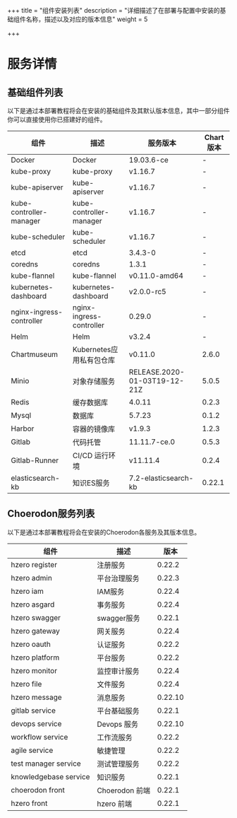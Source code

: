 +++
title = "组件安装列表"
description = "详细描述了在部署与配置中安装的基础组件名称，描述以及对应的版本信息"
weight = 5

+++

# 服务详情

## 基础组件列表

以下是通过本部署教程将会在安装的基础组件及其默认版本信息，其中一部分组件你可以直接使用你已搭建好的组件。

| 组件                     | 描述                     | 服务版本                     | Chart版本 |
| ------------------------ | ------------------------ | ---------------------------- | --------- |
| Docker                   | Docker                   | 19.03.6-ce                   | -         |
| kube-proxy               | kube-proxy               | v1.16.7                      | -         |
| kube-apiserver           | kube-apiserver           | v1.16.7                      | -         |
| kube-controller-manager  | kube-controller-manager  | v1.16.7                      | -         |
| kube-scheduler           | kube-scheduler           | v1.16.7                      | -         |
| etcd                     | etcd                     | 3.4.3-0                      | -         |
| coredns                  | coredns                  | 1.3.1                        | -         |
| kube-flannel             | kube-flannel             | v0.11.0-amd64                | -         |
| kubernetes-dashboard     | kubernetes-dashboard     | v2.0.0-rc5                   | -         |
| nginx-ingress-controller | nginx-ingress-controller | 0.29.0                       | -         |
| Helm                     | Helm                     | v3.2.4                       | -         |
| Chartmuseum              | Kubernetes应用私有包仓库  | v0.11.0                      | 2.6.0     |
| Minio                    | 对象存储服务              | RELEASE.2020-01-03T19-12-21Z | 5.0.5     |
| Redis                    | 缓存数据库                | 4.0.11                       | 0.2.3     |
| Mysql                    | 数据库                   | 5.7.23                       | 0.1.2     |
| Harbor                   | 容器的镜像库              | v1.9.3                      | 1.2.3     |
| Gitlab                   | 代码托管                 | 11.11.7-ce.0                 | 0.5.3     |
| Gitlab-Runner            | CI/CD 运行环境           | v11.11.4                     | 0.2.4     |
| elasticsearch-kb         | 知识ES服务               | 7.2-elasticsearch-kb         | 0.22.1    |

## Choerodon服务列表

以下是通过本部署教程将会在安装的Choerodon各服务及其版本信息。

| 组件                  | 描述           | 版本   |
| --------------------- | -------------- | ------ |
| hzero register        | 注册服务       | 0.22.2 |
| hzero admin           | 平台治理服务    | 0.22.3 |
| hzero iam             | IAM服务       | 0.22.4 |
| hzero asgard          | 事务服务       | 0.22.4 |
| hzero swagger         | swagger服务   | 0.22.1 |
| hzero gateway         | 网关服务       | 0.22.4 |
| hzero oauth           | 认证服务       | 0.22.2 |
| hzero platform        | 平台服务       | 0.22.2 |
| hzero monitor         | 监控审计服务    | 0.22.4 |
| hzero file            | 文件服务       | 0.22.4 |
| hzero message         | 消息服务       | 0.22.10 |
| gitlab service        | 平台基础服务    | 0.22.1 |
| devops service        | Devops 服务    | 0.22.10 |
| workflow service      | 工作流服务      | 0.22.2 |
| agile service         | 敏捷管理        | 0.22.2 |
| test manager service  | 测试管理服务     | 0.22.2 |
| knowledgebase service | 知识服务        | 0.22.1 |
| choerodon front       | Choerodon 前端  | 0.22.1 |
| hzero front           | hzero 前端      | 0.22.1 |
